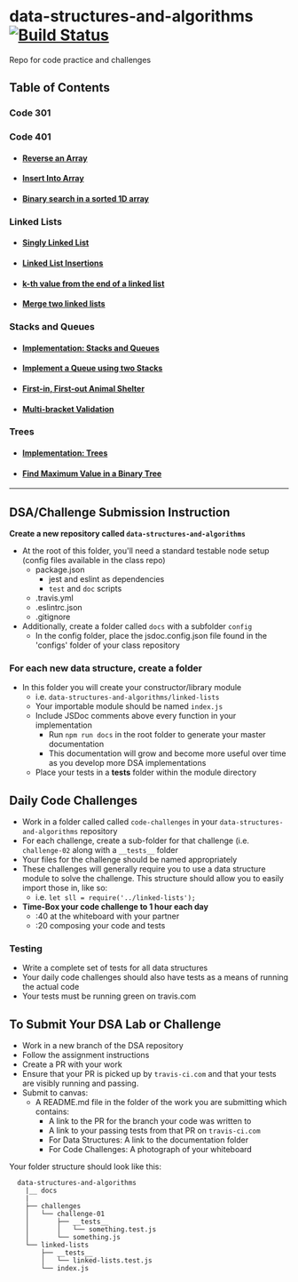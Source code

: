 # data-structures-and-algorithms [![Build Status](https://travis-ci.com/JAKimball/data-structures-and-algorithms.svg?branch=master)](https://www.travis-ci.com/)

Repo for code practice and challenges

## Table of Contents

### Code 301

### Code 401

* #### [Reverse an Array](code-challenges/arrayReverse/README.md)

* #### [Insert Into Array](code-challenges/arrayShift/README.md)

* #### [Binary search in a sorted 1D array](code-challenges/arrayBinarySearch/README.md)

### Linked Lists

* #### [Singly Linked List](code-challenges/data-structures/linkedList/README.md#singly-linked-list)

* #### [Linked List Insertions](code-challenges/data-structures/linkedList/README.md#linked-list-insertions)

* #### [k-th value from the end of a linked list](code-challenges/data-structures/linkedList/README.md#k-th-value-from-the-end-of-a-linked-list)

* #### [Merge two linked lists](code-challenges/data-structures/linkedList/README.md#merge-two-linked-lists)

### Stacks and Queues

* #### [Implementation: Stacks and Queues](code-challenges/data-structures/stacksAndQueues/README.md)

* #### [Implement a Queue using two Stacks](code-challenges/data-structures/stacksAndQueues/queueWithStacks/README.md)

* #### [First-in, First-out Animal Shelter](code-challenges/fifoAnimalShelter/README.md)

* #### [Multi-bracket Validation](code-challenges/multiBracketValidation/README.md)

### Trees

* #### [Implementation: Trees](code-challenges/data-structures/tree/README.md)

* #### [Find Maximum Value in a Binary Tree](code-challenges/data-structures/tree/README.md#Find-maximum-value-in-a-binary-tree)

---------------

## DSA/Challenge Submission Instruction

**Create a new repository called `data-structures-and-algorithms`**

* At the root of this folder, you'll need a standard testable node setup (config files available in the class repo)
  * package.json
    * jest and eslint as dependencies
    * `test` and `doc` scripts
  * .travis.yml
  * .eslintrc.json
  * .gitignore
* Additionally, create a folder called `docs` with a subfolder `config`
  * In the config folder, place the jsdoc.config.json file found in the 'configs' folder of your class repository

### **For each new data structure, create a folder**

* In this folder you will create your constructor/library module
  * i.e. `data-structures-and-algorithms/linked-lists`
  * Your importable module should be named `index.js`
  * Include JSDoc comments above every function in your implementation
    * Run `npm run docs` in the root folder to generate your master documentation
    * This documentation will grow and become more useful over time as you develop more DSA implementations
  * Place your tests in a __tests__ folder within the module directory
  
## Daily Code Challenges

* Work in a folder called called `code-challenges` in your `data-structures-and-algorithms` repository
* For each challenge, create a sub-folder for that challenge (i.e. `challenge-02` along with a `__tests__` folder
* Your files for the challenge should be named appropriately
* These challenges will generally require you to use a data structure module to solve the challenge. This structure should allow you to easily import those in, like so:
  * i.e. `let sll = require('../linked-lists');`
* **Time-Box your code challenge to 1 hour each day**
  * :40 at the whiteboard with your partner
  * :20 composing your code and tests
  
### Testing

* Write a complete set of tests for all data structures
* Your daily code challenges should also have tests as a means of running the actual code
* Your tests must be running green on travis.com

## To Submit Your DSA Lab or Challenge

* Work in a new branch of the DSA repository
* Follow the assignment instructions
* Create a PR with your work
* Ensure that your PR is picked up by `travis-ci.com` and that your tests are visibly running and passing.
* Submit to canvas:
  * A README.md file in the folder of the work you are submitting which contains:
    * A link to the PR for the branch your code was written to
    * A link to your passing tests from that PR on `travis-ci.com`
    * For Data Structures: A link to the documentation folder
    * For Code Challenges: A photograph of your whiteboard

Your folder structure should look like this:

```text
  data-structures-and-algorithms
    |__ docs
    |
    ├── challenges
    │   └── challenge-01
    │       ├── __tests__
    │       │   └── something.test.js
    │       └── something.js
    └── linked-lists
        ├── __tests__
        │   └── linked-lists.test.js
        └── index.js
```
